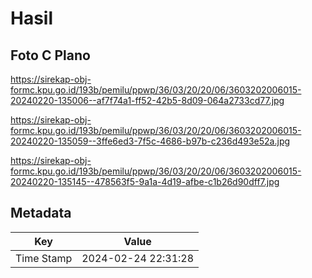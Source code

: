 # Hasil

## Foto C Plano

https://sirekap-obj-formc.kpu.go.id/193b/pemilu/ppwp/36/03/20/20/06/3603202006015-20240220-135006--af7f74a1-ff52-42b5-8d09-064a2733cd77.jpg

https://sirekap-obj-formc.kpu.go.id/193b/pemilu/ppwp/36/03/20/20/06/3603202006015-20240220-135059--3ffe6ed3-7f5c-4686-b97b-c236d493e52a.jpg

https://sirekap-obj-formc.kpu.go.id/193b/pemilu/ppwp/36/03/20/20/06/3603202006015-20240220-135145--478563f5-9a1a-4d19-afbe-c1b26d90dff7.jpg


## Metadata

| Key        | Value               |
| ---------- | ------------------- |
| Time Stamp | 2024-02-24 22:31:28 |



